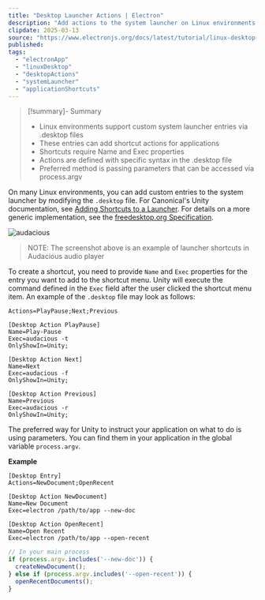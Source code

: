 ```yaml
---
title: "Desktop Launcher Actions | Electron"
description: "Add actions to the system launcher on Linux environments."
clipdate: 2025-03-13
source: "https://www.electronjs.org/docs/latest/tutorial/linux-desktop-actions"
published:
tags:
  - "electronApp"
  - "linuxDesktop"
  - "desktopActions"
  - "systemLauncher"
  - "applicationShortcuts"
---
```

> [!summary]- Summary
> - Linux environments support custom system launcher entries via .desktop files
> - These entries can add shortcut actions for applications
> - Shortcuts require Name and Exec properties
> - Actions are defined with specific syntax in the .desktop file
> - Preferred method is passing parameters that can be accessed via process.argv

On many Linux environments, you can add custom entries to the system launcher by modifying the `.desktop` file. For Canonical's Unity documentation, see [Adding Shortcuts to a Launcher](https://help.ubuntu.com/community/UnityLaunchersAndDesktopFiles#Adding_shortcuts_to_a_launcher). For details on a more generic implementation, see the [freedesktop.org Specification](https://specifications.freedesktop.org/desktop-entry-spec/desktop-entry-spec-latest.html).

![audacious](https://help.ubuntu.com/community/UnityLaunchersAndDesktopFiles?action=AttachFile&do=get&target=shortcuts.png)

> NOTE: The screenshot above is an example of launcher shortcuts in Audacious audio player

To create a shortcut, you need to provide `Name` and `Exec` properties for the entry you want to add to the shortcut menu. Unity will execute the command defined in the `Exec` field after the user clicked the shortcut menu item. An example of the `.desktop` file may look as follows:

```prism
Actions=PlayPause;Next;Previous

[Desktop Action PlayPause]
Name=Play-Pause
Exec=audacious -t
OnlyShowIn=Unity;

[Desktop Action Next]
Name=Next
Exec=audacious -f
OnlyShowIn=Unity;

[Desktop Action Previous]
Name=Previous
Exec=audacious -r
OnlyShowIn=Unity;
```

The preferred way for Unity to instruct your application on what to do is using parameters. You can find them in your application in the global variable `process.argv`.

**Example**
```desktop
[Desktop Entry]
Actions=NewDocument;OpenRecent

[Desktop Action NewDocument]
Name=New Document
Exec=electron /path/to/app --new-doc

[Desktop Action OpenRecent]
Name=Open Recent
Exec=electron /path/to/app --open-recent
```

```javascript
// In your main process
if (process.argv.includes('--new-doc')) {
  createNewDocument();
} else if (process.argv.includes('--open-recent')) {
  openRecentDocuments();
}
```